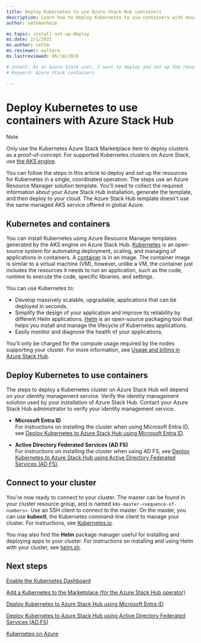 ```yaml
---
title: Deploy Kubernetes to use Azure Stack Hub containers 
description: Learn how to deploy Kubernetes to use containers with Azure Stack Hub.
author: sethmanheim

ms.topic: install-set-up-deploy
ms.date: 2/1/2021
ms.author: sethm
ms.reviewer: waltero
ms.lastreviewed: 06/18/2019

# Intent: As an Azure Stack user, I want to deploy and set up the resources for Kubernetes to run containers on Azure Stack.
# Keyword: Azure Stack containers

---
```



# Deploy Kubernetes to use containers with Azure Stack Hub

> [!NOTE]  
> Only use the Kubernetes Azure Stack Marketplace item to deploy clusters as a proof-of-concept. For supported Kubernetes clusters on Azure Stack, use [the AKS engine](azure-stack-kubernetes-aks-engine-overview.md).

You can follow the steps in this article to deploy and set up the resources for Kubernetes in a single, coordinated operation. The steps use an Azure Resource Manager solution template. You'll need to collect the required information about your Azure Stack Hub installation, generate the template, and then deploy to your cloud. The Azure Stack Hub template doesn't use the same managed AKS service offered in global Azure.

## Kubernetes and containers

You can install Kubernetes using Azure Resource Manager templates generated by the AKS engine on Azure Stack Hub. [Kubernetes](https://kubernetes.io) is an open-source system for automating deployment, scaling, and managing of applications in containers. A [container](https://www.docker.com/what-container) is in an image. The container image is similar to a virtual machine (VM), however, unlike a VM, the container just includes the resources it needs to run an application, such as the code, runtime to execute the code, specific libraries, and settings.

You can use Kubernetes to:

- Develop massively scalable, upgradable, applications that can be deployed in seconds. 
- Simplify the design of your application and improve its reliability by different Helm applications. [Helm](https://github.com/kubernetes/helm) is an open-source packaging tool that helps you install and manage the lifecycle of Kubernetes applications.
- Easily monitor and diagnose the health of your applications.

You'll only be charged for the compute usage required by the nodes supporting your cluster. For more information, see [Usage and billing in Azure Stack Hub](../operator/azure-stack-billing-and-chargeback.md).

## Deploy Kubernetes to use containers

The steps to deploy a Kubernetes cluster on Azure Stack Hub will depend on your identity management service. Verify the identity management solution used by your installation of Azure Stack Hub. Contact your Azure Stack Hub administrator to verify your identity management service.

- **Microsoft Entra ID**  
For instructions on installing the cluster when using Microsoft Entra ID, see [Deploy Kubernetes to Azure Stack Hub using Microsoft Entra ID](azure-stack-solution-template-kubernetes-azuread.md).

- **Active Directory Federated Services (AD FS)**  
For instructions on installing the cluster when using AD FS, see [Deploy Kubernetes to Azure Stack Hub using Active Directory Federated Services (AD FS)](azure-stack-solution-template-kubernetes-adfs.md).

## Connect to your cluster

You're now ready to connect to your cluster. The master can be found in your cluster resource group, and is named `k8s-master-<sequence-of-numbers>`. Use an SSH client to connect to the master. On the master, you can use **kubectl**, the Kubernetes command-line client to manage your cluster. For instructions, see [Kubernetes.io](https://kubernetes.io/docs/reference/kubectl/overview).

You may also find the **Helm** package manager useful for installing and deploying apps to your cluster. For instructions on installing and using Helm with your cluster, see [helm.sh](https://helm.sh/).

## Next steps

[Enable the Kubernetes Dashboard](azure-stack-solution-template-kubernetes-dashboard.md)

[Add a Kubernetes to the Marketplace (for the Azure Stack Hub operator)](../operator/azure-stack-solution-template-kubernetes-cluster-add.md)

[Deploy Kubernetes to Azure Stack Hub using Microsoft Entra ID](azure-stack-solution-template-kubernetes-azuread.md)

[Deploy Kubernetes to Azure Stack Hub using Active Directory Federated Services (AD FS)](azure-stack-solution-template-kubernetes-adfs.md)

[Kubernetes on Azure](/azure/container-service/kubernetes/container-service-kubernetes-walkthrough)
